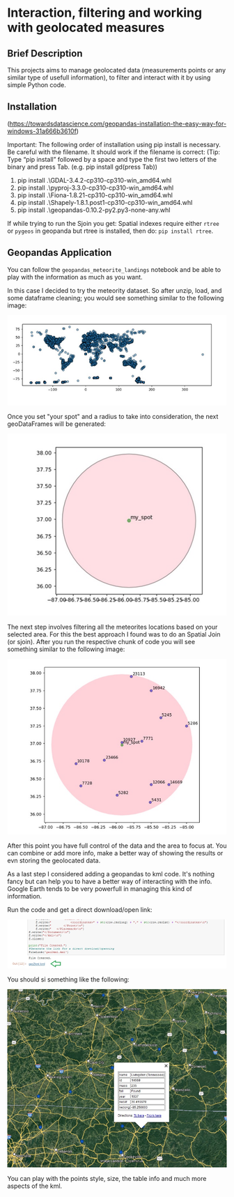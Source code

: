 # Interaction, filtering and working with geolocated measures

## Brief Description

This projects aims to manage geolocated data (measurements points or any similar type of usefull information), to filter and interact with it by using simple Python code.

## Installation

(https://towardsdatascience.com/geopandas-installation-the-easy-way-for-windows-31a666b3610f)

Important: The following order of installation using pip install is necessary. Be careful with the filename. It should work if the filename is correct: (Tip: Type “pip install” followed by a space and type the first two letters of the binary and press Tab. (e.g. pip install gd(press Tab))
1. pip install .\GDAL-3.4.2-cp310-cp310-win_amd64.whl
2. pip install .\pyproj-3.3.0-cp310-cp310-win_amd64.whl
3. pip install .\Fiona-1.8.21-cp310-cp310-win_amd64.whl
4. pip install .\Shapely-1.8.1.post1-cp310-cp310-win_amd64.whl
5. pip install .\geopandas-0.10.2-py2.py3-none-any.whl

If while trying to run the Sjoin you get: Spatial indexes require either `rtree` or `pygeos` in geopanda but rtree is installed, then do:
`pip install rtree`.

## Geopandas Application

You can follow the `geopandas_meteorite_landings` notebook and be able to play with the information as much as you want.

In this case I decided to try the meteority dataset. So after unzip, load, and some dataframe cleaning; you would see something similar to the following image:

<p align="center">
  <img src="./documentation_files/initial_geo.jpg">
</p>

Once you set "your spot" and a radius to take into consideration, the next geoDataFrames will be generated:

<p align="center">
  <img src="./documentation_files/poin_circle.jpg">
</p>

The next step involves filtering all the meteorites locations based on your selected area. For this the best approach I found was to do an Spatial Join (or sjoin). After you run the respective chunk of code you will see something similar to the following image:

<p align="center">
  <img src="./documentation_files/within_points.jpg">
</p>

After this point you have full control of the data and the area to focus at. You can combine or add more info, make a better way of showing the results or evn storing the geolocated data.

As a last step I considered adding a geopandas to kml code. It's nothing fancy but can help you to have a better way of interacting with the info. Google Earth tends to be very powerfull in managing this kind of information.

Run the code and get a direct download/open link:

<p align="center">
  <img src="./documentation_files/kml_link.jpg">
</p>

You should si something like the following:

<p align="center">
  <img src="./documentation_files/kml_google_earth.jpg">
</p>

You can play with the points style, size, the table info and much more aspects of the kml.
